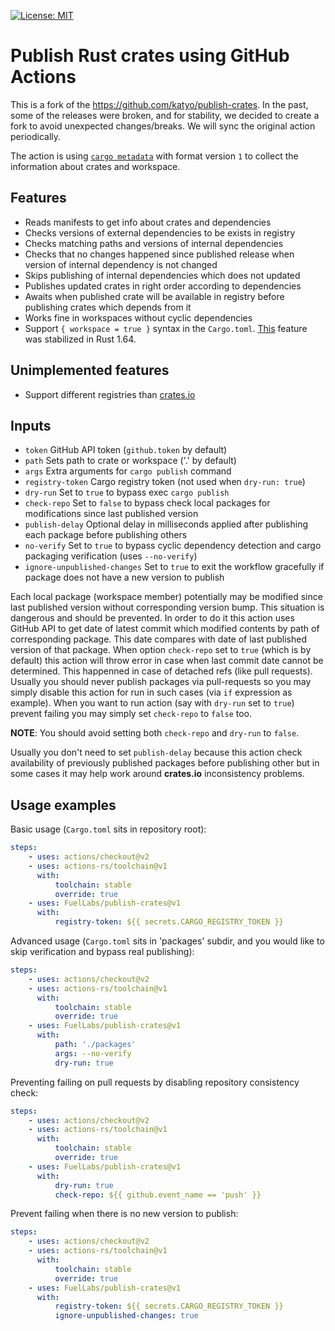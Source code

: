 [![License: MIT](https://img.shields.io/badge/License-MIT-brightgreen.svg)](https://opensource.org/licenses/MIT)

# Publish Rust crates using GitHub Actions

This is a fork of the https://github.com/katyo/publish-crates. In the past, some of the releases were broken, and for stability, we decided to create a fork to avoid unexpected changes/breaks. We will sync the original action periodically.

The action is using [`cargo metadata`](https://doc.rust-lang.org/cargo/commands/cargo-metadata.html) with format version 
`1` to collect the information about crates and workspace.

## Features

- Reads manifests to get info about crates and dependencies
- Checks versions of external dependencies to be exists in registry
- Checks matching paths and versions of internal dependencies
- Checks that no changes happened since published release when version of internal dependency is not changed
- Skips publishing of internal dependencies which does not updated
- Publishes updated crates in right order according to dependencies
- Awaits when published crate will be available in registry before publishing crates which depends from it
- Works fine in workspaces without cyclic dependencies
- Support `{ workspace = true }` syntax in the `Cargo.toml`. [This](https://rust-lang.github.io/rfcs/2906-cargo-workspace-deduplicate.html)
  feature was stabilized in Rust 1.64.

## Unimplemented features

- Support different registries than [crates.io](https://crates.io/)

## Inputs

- `token` GitHub API token (`github.token` by default)
- `path` Sets path to crate or workspace ('.' by default)
- `args` Extra arguments for `cargo publish` command
- `registry-token` Cargo registry token (not used when `dry-run: true`)
- `dry-run` Set to `true` to bypass exec `cargo publish`
- `check-repo` Set to `false` to bypass check local packages for modifications since last published version
- `publish-delay` Optional delay in milliseconds applied after publishing each package before publishing others
- `no-verify` Set to `true` to bypass cyclic dependency detection and cargo packaging verification (uses `--no-verify`)
- `ignore-unpublished-changes` Set to `true` to exit the workflow gracefully if package does not have a new version to publish

Each local package (workspace member) potentially may be modified since last published version without
corresponding version bump. This situation is dangerous and should be prevented. In order to do it this
action uses GitHub API to get date of latest commit which modified contents by path of corresponding package.
This date compares with date of last published version of that package. When option `check-repo` set to `true`
(which is by default) this action will throw error in case when last commit date cannot be determined.
This happenned in case of detached refs (like pull requests). Usually you should never publish packages via
pull-requests so you may simply disable this action for run in such cases (via `if` expression as example).
When you want to run action (say with `dry-run` set to `true`) prevent failing you may simply set `check-repo`
to `false` too.

**NOTE**: You should avoid setting both `check-repo` and `dry-run` to `false`.

Usually you don't need to set `publish-delay` because this action check availability of previously published
packages before publishing other but in some cases it may help work around __crates.io__ inconsistency
problems.

## Usage examples

Basic usage (`Cargo.toml` sits in repository root):

```yaml
steps:
    - uses: actions/checkout@v2
    - uses: actions-rs/toolchain@v1
      with:
          toolchain: stable
          override: true
    - uses: FuelLabs/publish-crates@v1
      with:
          registry-token: ${{ secrets.CARGO_REGISTRY_TOKEN }}
```

Advanced usage (`Cargo.toml` sits in 'packages' subdir, and you would like to skip verification and bypass real publishing):

```yaml
steps:
    - uses: actions/checkout@v2
    - uses: actions-rs/toolchain@v1
      with:
          toolchain: stable
          override: true
    - uses: FuelLabs/publish-crates@v1
      with:
          path: './packages'
          args: --no-verify
          dry-run: true
```

Preventing failing on pull requests by disabling repository consistency check:

```yaml
steps:
    - uses: actions/checkout@v2
    - uses: actions-rs/toolchain@v1
      with:
          toolchain: stable
          override: true
    - uses: FuelLabs/publish-crates@v1
      with:
          dry-run: true
          check-repo: ${{ github.event_name == 'push' }}
```

Prevent failing when there is no new version to publish:

```yaml
steps:
    - uses: actions/checkout@v2
    - uses: actions-rs/toolchain@v1
      with:
          toolchain: stable
          override: true
    - uses: FuelLabs/publish-crates@v1
      with:
          registry-token: ${{ secrets.CARGO_REGISTRY_TOKEN }}
          ignore-unpublished-changes: true
```
